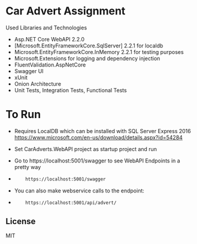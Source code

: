 # Car Advert Assignment

Used Libraries and Technologies

  - Asp.NET Core WebAPI 2.2.0
  - [Microsoft.EntityFrameworkCore.SqlServer] 2.2.1 for localdb
  - Microsoft.EntityFrameworkCore.InMemory 2.2.1 for testing purposes
  - Microsoft.Extensions for logging and dependency injection
  - FluentValidation.AspNetCore
  - Swagger UI 
  - xUnit
  - Onion Architecture
  - Unit Tests, Integration Tests, Functional Tests

# To Run

  -  Requires LocalDB which can be installed with SQL Server Express 2016
     https://www.microsoft.com/en-us/download/details.aspx?id=54284

  - Set CarAdverts.WebAPI project as startup project and run
  - Go to  https://localhost:5001/swagger to see WebAPI Endpoints in a pretty way
  - ```sh
        https://localhost:5001/swagger
    ```
  - You can also make webservice calls to the endpoint:
  - ```sh
        https://localhost:5001/api/advert/
    ```


License
----

MIT

